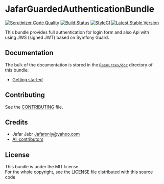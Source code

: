 JafarGuardedAuthenticationBundle
================================

[![Scrutinizer Code Quality](https://scrutinizer-ci.com/g/jafaronly/guarded-authentication-bundle/badges/quality-score.png?b=master)](https://scrutinizer-ci.com/g/jafaronly/guarded-authentication-bundle/?branch=master)
[![Build Status](https://travis-ci.org/jafaronly/guarded-authentication-bundle.svg?branch=master)](https://travis-ci.org/jafaronly/guarded-authentication-bundle)
[![StyleCI](https://styleci.io/repos/115276722/shield?branch=master)](https://styleci.io/repos/115276722)
[![Latest Stable Version](https://poser.pugx.org/jafar/guarded-authentication-bundle/v/stable)](https://packagist.org/packages/jafar/guarded-authentication-bundle)

This bundle provides full authentication for login form and also Api with using JWS (signed JWT) based on Symfony Guard.

Documentation
-------------

The bulk of the documentation is stored in the [`Resources/doc`](Resources/doc/index.md) directory of this bundle:

* [Getting started](Resources/doc/index.md#getting-started)

Contributing
------------

See the [CONTRIBUTING](CONTRIBUTING.md) file.

Credits
-------

* Jafar Jabr <Jafaronly@yahoo.com>
* [All contributors](https://github.com/jafaronly/guarded-authentication-bundle/graphs/contributors)

License
-------

This bundle is under the MIT license.  
For the whole copyright, see the [LICENSE](LICENSE) file distributed with this source code.

